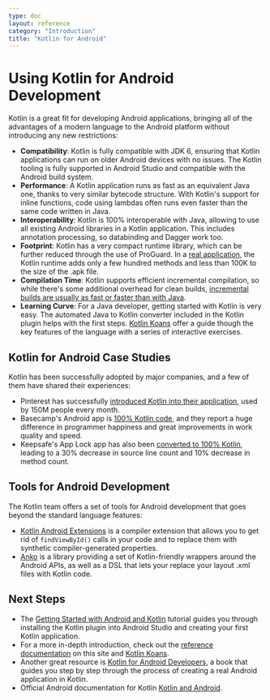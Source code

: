 ```yaml
---
type: doc
layout: reference
category: "Introduction"
title: "Kotlin for Android"
---
```


# Using Kotlin for Android Development

Kotlin is a great fit for developing Android applications, bringing all of the advantages of a modern language
to the Android platform without introducing any new restrictions:

  * **Compatibility**: Kotlin is fully compatible with JDK 6, ensuring that Kotlin applications can run on older
    Android devices with no issues. The Kotlin tooling is fully supported in Android Studio and compatible with the Android build system.
  * **Performance**: A Kotlin application runs as fast as an equivalent Java one, thanks to very similar bytecode structure.
    With Kotlin's support for inline functions, code using lambdas often runs even faster than the same code written in Java.
  * **Interoperability**: Kotlin is 100% interoperable with Java, allowing to use all existing Android libraries
    in a Kotlin application. This includes annotation processing, so databinding and Dagger work too.
  * **Footprint**: Kotlin has a very compact runtime library, which can be further reduced through the use of ProGuard.
    In a [real application](https://blog.gouline.net/kotlin-production-tales-62b56057dc8a), the Kotlin runtime adds
    only a few hundred methods and less than 100K to the size of the .apk file.
  * **Compilation Time**: Kotlin supports efficient incremental compilation, so while there's some additional overhead
    for clean builds, [incremental builds are usually as fast or faster than with Java](https://medium.com/keepsafe-engineering/kotlin-vs-java-compilation-speed-e6c174b39b5d).
  * **Learning Curve**: For a Java developer, getting started with Kotlin is very easy. The automated Java to Kotlin converter included in the Kotlin plugin
    helps with the first steps. [Kotlin Koans](/docs/tutorials/koans.html) offer a guide though the key features of the language with a series of interactive exercises.

## Kotlin for Android Case Studies

Kotlin has been successfully adopted by major companies, and a few of them have shared their experiences:

  * Pinterest has successfully [introduced Kotlin into their application](https://www.youtube.com/watch?v=mDpnc45WwlI), used by 150M people every month.
  * Basecamp's Android app is [100% Kotlin code](https://m.signalvnoise.com/how-we-made-basecamp-3s-android-app-100-kotlin-35e4e1c0ef12), and they report a huge
    difference in programmer happiness and great improvements in work quality and speed.
  * Keepsafe's App Lock app has also been [converted to 100% Kotlin](https://medium.com/keepsafe-engineering/lessons-from-converting-an-app-to-100-kotlin-68984a05dcb6),
    leading to a 30% decrease in source line count and 10% decrease in method count.

## Tools for Android Development

The Kotlin team offers a set of tools for Android development that goes beyond the standard language features:

 * [Kotlin Android Extensions](/docs/tutorials/android-plugin.html) is a compiler extension
that allows you to get rid of `findViewById()` calls in your code and to replace them with synthetic compiler-generated
properties.
 * [Anko](http://github.com/kotlin/anko) is a library providing a set of Kotlin-friendly wrappers around the Android
   APIs, as well as a DSL that lets your replace your layout .xml files with Kotlin code.

## Next Steps

* The [Getting Started with Android and Kotlin](/docs/tutorials/kotlin-android.html) tutorial
guides you through installing the Kotlin plugin into Android Studio and creating your first Kotlin application.
* For a more in-depth introduction, check out the [reference documentation](/docs/reference/index.html) on this site and
[Kotlin Koans](/docs/tutorials/koans.html).
* Another great resource is [Kotlin for Android Developers](https://leanpub.com/kotlin-for-android-developers),
a book that guides you step by step through the process of creating a real Android application in Kotlin.
* Official Android documentation for Kotlin [Kotlin and Android](https://developer.android.com/kotlin/index.html).
